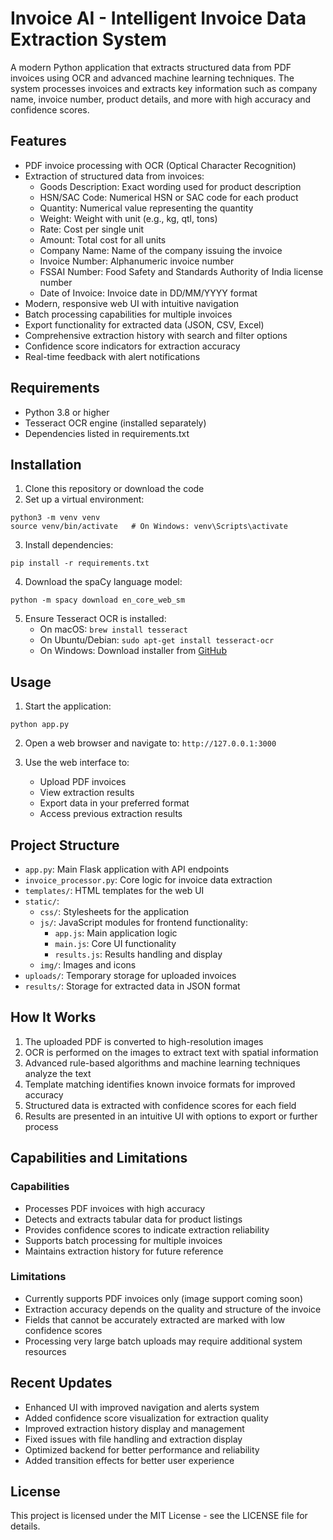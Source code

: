 # Invoice AI - Intelligent Invoice Data Extraction System

A modern Python application that extracts structured data from PDF invoices using OCR and advanced machine learning techniques. The system processes invoices and extracts key information such as company name, invoice number, product details, and more with high accuracy and confidence scores.

## Features

- PDF invoice processing with OCR (Optical Character Recognition)
- Extraction of structured data from invoices:
  - Goods Description: Exact wording used for product description
  - HSN/SAC Code: Numerical HSN or SAC code for each product
  - Quantity: Numerical value representing the quantity
  - Weight: Weight with unit (e.g., kg, qtl, tons)
  - Rate: Cost per single unit
  - Amount: Total cost for all units
  - Company Name: Name of the company issuing the invoice
  - Invoice Number: Alphanumeric invoice number
  - FSSAI Number: Food Safety and Standards Authority of India license number
  - Date of Invoice: Invoice date in DD/MM/YYYY format
- Modern, responsive web UI with intuitive navigation
- Batch processing capabilities for multiple invoices
- Export functionality for extracted data (JSON, CSV, Excel)
- Comprehensive extraction history with search and filter options
- Confidence score indicators for extraction accuracy
- Real-time feedback with alert notifications

## Requirements

- Python 3.8 or higher
- Tesseract OCR engine (installed separately)
- Dependencies listed in requirements.txt

## Installation

1. Clone this repository or download the code
2. Set up a virtual environment:

```
python3 -m venv venv
source venv/bin/activate   # On Windows: venv\Scripts\activate
```

3. Install dependencies:

```
pip install -r requirements.txt
```

4. Download the spaCy language model:

```
python -m spacy download en_core_web_sm
```

5. Ensure Tesseract OCR is installed:
   - On macOS: `brew install tesseract`
   - On Ubuntu/Debian: `sudo apt-get install tesseract-ocr`
   - On Windows: Download installer from [GitHub](https://github.com/UB-Mannheim/tesseract/wiki)

## Usage

1. Start the application:

```
python app.py
```

2. Open a web browser and navigate to: `http://127.0.0.1:3000`

3. Use the web interface to:
   - Upload PDF invoices
   - View extraction results
   - Export data in your preferred format
   - Access previous extraction results

## Project Structure

- `app.py`: Main Flask application with API endpoints
- `invoice_processor.py`: Core logic for invoice data extraction
- `templates/`: HTML templates for the web UI
- `static/`: 
  - `css/`: Stylesheets for the application
  - `js/`: JavaScript modules for frontend functionality:
    - `app.js`: Main application logic
    - `main.js`: Core UI functionality
    - `results.js`: Results handling and display
  - `img/`: Images and icons
- `uploads/`: Temporary storage for uploaded invoices
- `results/`: Storage for extracted data in JSON format

## How It Works

1. The uploaded PDF is converted to high-resolution images
2. OCR is performed on the images to extract text with spatial information
3. Advanced rule-based algorithms and machine learning techniques analyze the text
4. Template matching identifies known invoice formats for improved accuracy
5. Structured data is extracted with confidence scores for each field
6. Results are presented in an intuitive UI with options to export or further process

## Capabilities and Limitations

### Capabilities
- Processes PDF invoices with high accuracy
- Detects and extracts tabular data for product listings
- Provides confidence scores to indicate extraction reliability
- Supports batch processing for multiple invoices
- Maintains extraction history for future reference

### Limitations
- Currently supports PDF invoices only (image support coming soon)
- Extraction accuracy depends on the quality and structure of the invoice
- Fields that cannot be accurately extracted are marked with low confidence scores
- Processing very large batch uploads may require additional system resources

## Recent Updates

- Enhanced UI with improved navigation and alerts system
- Added confidence score visualization for extraction quality
- Improved extraction history display and management
- Fixed issues with file handling and extraction display
- Optimized backend for better performance and reliability
- Added transition effects for better user experience

## License

This project is licensed under the MIT License - see the LICENSE file for details.
